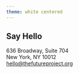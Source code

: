 ```yaml
---
theme: white centered
---
```

## Say Hello
636 Broadway, Suite 704  
New York, NY 10012  
<a href="mailto:hello@thefutureproject.org">hello@thefutureproject.org</a>

